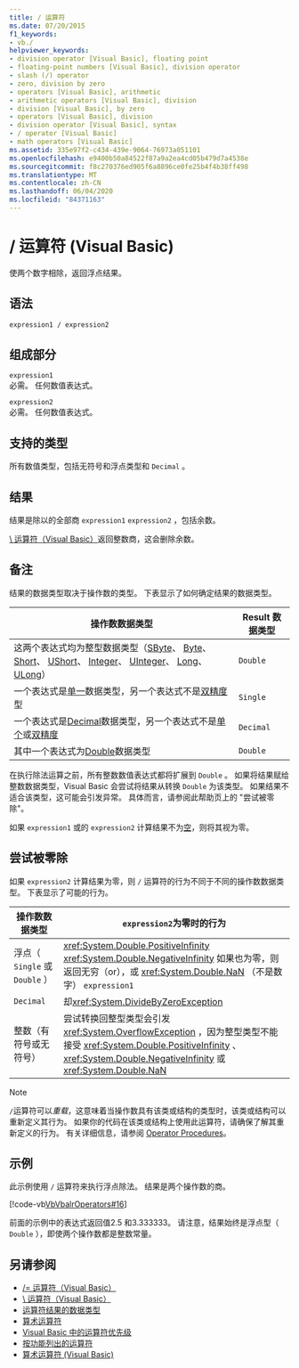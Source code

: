 ```yaml
---
title: / 运算符
ms.date: 07/20/2015
f1_keywords:
- vb./
helpviewer_keywords:
- division operator [Visual Basic], floating point
- floating-point numbers [Visual Basic], division operator
- slash (/) operator
- zero, division by zero
- operators [Visual Basic], arithmetic
- arithmetic operators [Visual Basic], division
- division [Visual Basic], by zero
- operators [Visual Basic], division
- division operator [Visual Basic], syntax
- / operator [Visual Basic]
- math operators [Visual Basic]
ms.assetid: 335e97f2-c434-439e-9064-76973a051101
ms.openlocfilehash: e9400b50a84522f87a9a2ea4cd05b479d7a4538e
ms.sourcegitcommit: f8c270376ed905f6a8896ce0fe25b4f4b38ff498
ms.translationtype: MT
ms.contentlocale: zh-CN
ms.lasthandoff: 06/04/2020
ms.locfileid: "84371163"
---
```

# <a name="-operator-visual-basic"></a>/ 运算符 (Visual Basic)
使两个数字相除，返回浮点结果。  
  
## <a name="syntax"></a>语法  
  
```vb  
expression1 / expression2  
```  
  
## <a name="parts"></a>组成部分  
 `expression1`  
 必需。 任何数值表达式。  
  
 `expression2`  
 必需。 任何数值表达式。  
  
## <a name="supported-types"></a>支持的类型  
 所有数值类型，包括无符号和浮点类型和 `Decimal` 。  
  
## <a name="result"></a>结果  
 结果是除以的全部商 `expression1` `expression2` ，包括余数。  
  
 [\ 运算符（Visual Basic）](integer-division-operator.md)返回整数商，这会删除余数。  
  
## <a name="remarks"></a>备注  
 结果的数据类型取决于操作数的类型。 下表显示了如何确定结果的数据类型。  
  
|操作数数据类型|Result 数据类型|  
|------------------------|----------------------|  
|这两个表达式均为整型数据类型（[SByte](../data-types/sbyte-data-type.md)、 [Byte](../data-types/byte-data-type.md)、 [Short](../data-types/short-data-type.md)、 [UShort](../data-types/ushort-data-type.md)、 [Integer](../data-types/integer-data-type.md)、 [UInteger](../data-types/uinteger-data-type.md)、 [Long](../data-types/long-data-type.md)、 [ULong](../data-types/ulong-data-type.md)）|`Double`|  
|一个表达式是[单一](../data-types/single-data-type.md)数据类型，另一个表达式不是[双精度](../data-types/double-data-type.md)型|`Single`|  
|一个表达式是[Decimal](../data-types/decimal-data-type.md)数据类型，另一个表达式不是[单个](../data-types/single-data-type.md)或[双精度](../data-types/double-data-type.md)|`Decimal`|  
|其中一个表达式为[Double](../data-types/double-data-type.md)数据类型|`Double`|  
  
 在执行除法运算之前，所有整数数值表达式都将扩展到 `Double` 。 如果将结果赋给整数数据类型，Visual Basic 会尝试将结果从转换 `Double` 为该类型。 如果结果不适合该类型，这可能会引发异常。 具体而言，请参阅此帮助页上的 "尝试被零除"。  
  
 如果 `expression1` 或的 `expression2` 计算结果不为[空](../nothing.md)，则将其视为零。  
  
## <a name="attempted-division-by-zero"></a>尝试被零除  
 如果 `expression2` 计算结果为零，则 `/` 运算符的行为不同于不同的操作数数据类型。 下表显示了可能的行为。  
  
|操作数数据类型|`expression2`为零时的行为|  
|------------------------|---------------------------------------|  
|浮点（ `Single` 或 `Double` ）|<xref:System.Double.PositiveInfinity> <xref:System.Double.NegativeInfinity> 如果也为零，则返回无穷（or），或 <xref:System.Double.NaN> （不是数字） `expression1`|  
|`Decimal`|却<xref:System.DivideByZeroException>|  
|整数（有符号或无符号）|尝试转换回整型类型会引发 <xref:System.OverflowException> ，因为整型类型不能接受 <xref:System.Double.PositiveInfinity> 、 <xref:System.Double.NegativeInfinity> 或<xref:System.Double.NaN>|  
  
> [!NOTE]
> `/`运算符可以*重载*，这意味着当操作数具有该类或结构的类型时，该类或结构可以重新定义其行为。 如果你的代码在该类或结构上使用此运算符，请确保了解其重新定义的行为。 有关详细信息，请参阅 [Operator Procedures](../../programming-guide/language-features/procedures/operator-procedures.md)。  
  
## <a name="example"></a>示例  
 此示例使用 `/` 运算符来执行浮点除法。 结果是两个操作数的商。  
  
 [!code-vb[VbVbalrOperators#16](~/samples/snippets/visualbasic/VS_Snippets_VBCSharp/VbVbalrOperators/VB/Class1.vb#16)]  
  
 前面的示例中的表达式返回值2.5 和3.333333。 请注意，结果始终是浮点型（ `Double` ），即使两个操作数都是整数常量。  
  
## <a name="see-also"></a>另请参阅

- [/= 运算符（Visual Basic）](floating-point-division-assignment-operator.md)
- [\ 运算符（Visual Basic）](integer-division-operator.md)
- [运算符结果的数据类型](data-types-of-operator-results.md)
- [算术运算符](arithmetic-operators.md)
- [Visual Basic 中的运算符优先级](operator-precedence.md)
- [按功能列出的运算符](operators-listed-by-functionality.md)
- [算术运算符 (Visual Basic)](../../programming-guide/language-features/operators-and-expressions/arithmetic-operators.md)
